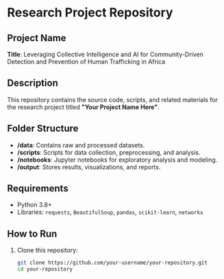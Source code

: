 # Research Project Repository

## Project Name
**Title**: Leveraging Collective Intelligence and AI for Community-Driven Detection and Prevention of Human Trafficking in Africa


## Description
This repository contains the source code, scripts, and related materials for the research project titled **"Your Project Name Here"**.

## Folder Structure
- **/data**: Contains raw and processed datasets.
- **/scripts**: Scripts for data collection, preprocessing, and analysis.
- **/notebooks**: Jupyter notebooks for exploratory analysis and modeling.
- **/output**: Stores results, visualizations, and reports.

## Requirements
- Python 3.8+
- Libraries: `requests`, `BeautifulSoup`, `pandas`, `scikit-learn`, `networkx`

## How to Run
1. Clone this repository:
   ```bash
   git clone https://github.com/your-username/your-repository.git
   cd your-repository
